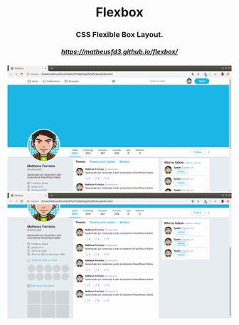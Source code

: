 <h1 align="center">
  Flexbox
</h1>

<h3 align="center">
  CSS Flexible Box Layout.
</h3>

<h5 align="center">
  <a href="https://matheusfd3.github.io/flexbox/">https://matheusfd3.github.io/flexbox/</a>
</h5>

<img alt="Page image" title="Flexbox" src=".github/page1.png" />

<img alt="Page image" title="Flexbox" src=".github/page2.png" />
